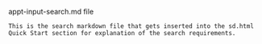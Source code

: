 appt-input-search.md file

    This is the search markdown file that gets inserted into the sd.html Quick Start section for explanation of the search requirements.
    